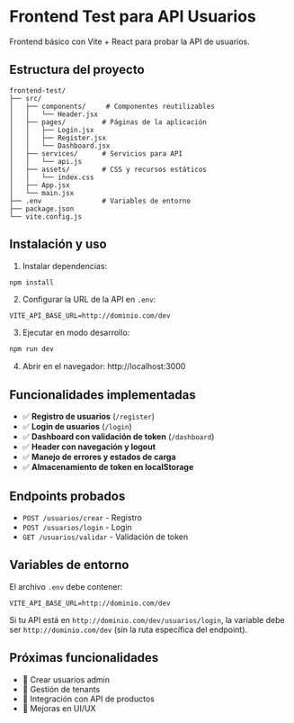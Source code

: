 # Frontend Test para API Usuarios

Frontend básico con Vite + React para probar la API de usuarios.

## Estructura del proyecto

```
frontend-test/
├── src/
│   ├── components/     # Componentes reutilizables
│   │   └── Header.jsx
│   ├── pages/         # Páginas de la aplicación
│   │   ├── Login.jsx
│   │   ├── Register.jsx
│   │   └── Dashboard.jsx
│   ├── services/      # Servicios para API
│   │   └── api.js
│   ├── assets/        # CSS y recursos estáticos
│   │   └── index.css
│   ├── App.jsx
│   └── main.jsx
├── .env               # Variables de entorno
├── package.json
└── vite.config.js
```

## Instalación y uso

1. Instalar dependencias:
```bash
npm install
```

2. Configurar la URL de la API en `.env`:
```
VITE_API_BASE_URL=http://dominio.com/dev
```

3. Ejecutar en modo desarrollo:
```bash
npm run dev
```

4. Abrir en el navegador: http://localhost:3000

## Funcionalidades implementadas

- ✅ **Registro de usuarios** (`/register`)
- ✅ **Login de usuarios** (`/login`) 
- ✅ **Dashboard con validación de token** (`/dashboard`)
- ✅ **Header con navegación y logout**
- ✅ **Manejo de errores y estados de carga**
- ✅ **Almacenamiento de token en localStorage**

## Endpoints probados

- `POST /usuarios/crear` - Registro
- `POST /usuarios/login` - Login  
- `GET /usuarios/validar` - Validación de token

## Variables de entorno

El archivo `.env` debe contener:
```
VITE_API_BASE_URL=http://dominio.com/dev
```

Si tu API está en `http://dominio.com/dev/usuarios/login`, la variable debe ser `http://dominio.com/dev` (sin la ruta específica del endpoint).

## Próximas funcionalidades

- 🚧 Crear usuarios admin
- 🚧 Gestión de tenants  
- 🚧 Integración con API de productos
- 🚧 Mejoras en UI/UX
